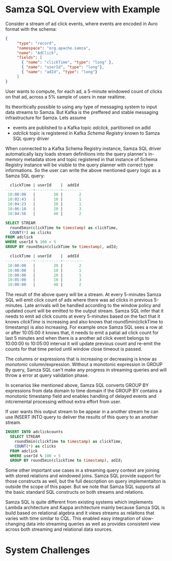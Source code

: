 # Samza SQL Overview with Example

Consider a stream of ad click events, where events are encoded in Avro format with the schema:

```json
{
     "type": "record",
     "namespace": "org.apache.samza",
     "name": "AdClick",
     "fields": [
       { "name": "clickTime", "type": "long" },
       { "name": "userId", "type": "long"},
       { "name": "adId", "type": "long"}
     ]
}
```

User wants to compute, for each ad, a 5-minute windowed count of clicks on that ad, across a 5% sample of users in near realtime.

Its theoritically possible to using any type of messaging system to input data streams to Samza. But Kafka is the preffered and stable messaging infrastructure for Samza. Lets assume 

* events are published to a Kafka topic *adclick*, partitioned on adId
* *adclick* topic is registered in Kafka *Schema Registry* known to Samza SQL query driver

When connected to a Kafka Schema Registry instance, Samza SQL driver automatically lazy loads stream definitions into the query planner's in-memory metadata store and topic registered in that instance of Schema Registry instance will be visible to the query planner with correct type informations. So the user can write the above mentioned  query logic as a Samza SQL query:

```sql
  clickTime | userId    |  addId 
------------+-----------+---------
 10:00:00   |        30 |       2 
 10:02:43   |        10 |       1  
 10:04:23   |        20 |       1  
 10:06:10   |        10 |       3  
 10:04:56   |        40 |       2 

SELECT STREAM 
  round5min(clickTime to timestamp) as clickTime,
  COUNT(*) as clicks
FROM adclick
WHERE userId % 100 < 5
GROUP BY round5min(clickTime to timestamp), adId;

  clickTime | userId    |  addId 
------------+-----------+---------
 10:00:00   |        30 |       2 
 10:00:00   |        10 |       1  
 10:00:00   |        20 |       1  
 10:05:00   |        10 |       3  
 10:00:00   |        40 |       2 
```

The result of the above query will be a stream. At every 5-minutes Samza SQL will emit click count of ads where there was ad clicks in previous 5-minutes. Late arrivals will be handled according to the window policy and updated count will be emitted to the output stream. Samza SQL infer that it needs to emit ad click counts at every 5-minutes based on the fact that it knows *clickTime* is increasing  and also knows that round5min(clickTime to timestamp) is also increasing. For example once Samza SQL sees a row at or after 10:05:00 it knows that, it needs to emit a patial ad click count for last 5 minutes and when there is a another ad click event belongs to 10:00:00 to 10:05:00 interval it will update previous count and re-emit the counts for that time period until window close timeout is passed. 

The columns or expressions that is increasing or decreasing is know as *monotonic* column/expression. Without a monotonic expression in GROUP By query, Samza SQL can't make any progress in streaming queries and will throw a error at query validation phase. 

In scenarios like mentioned above, Samza SQL converts GROUP BY expressions from data domain to time domain if the GROUP BY contains a monotonic timestamp field and enables handling of delayed events and intcremental processing without extra effort from user.

If user wants this output stream to be appear in a another stream he can use INSERT INTO query to deliver the results of this query to an another stream.

```sql
INSERT INTO adclickcounts
  SELECT STREAM 
    round5min(clickTime to timestamp) as clickTime,
    COUNT(*) as clicks
  FROM adclick
  WHERE userId % 100 < 5
  GROUP BY round5min(clickTime to timestamp), adId;
```

Some other important use cases in a streaming query context are joining with stored relations and windowed joins. Samza SQL provide support for those constructs as well, but the full description on query implementaiton is outside the scope of this paper. But we note that Samza SQL supports all the basic standard SQL constructs on both streams and relations.

Samza SQL is quite different from existing systems which implements Lambda architecture and Kappa architecture mainly because Samza SQL is build based on relational algebra and it views streams as relaitons that varies with time similar to CQL. This enabled easy integration of slow-changing data into streaming queries as well as provides consistent view across both streaming and relational data sources.

# System Challenges

